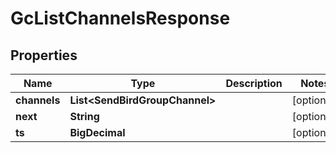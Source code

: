 

# GcListChannelsResponse


## Properties

| Name | Type | Description | Notes |
|------------ | ------------- | ------------- | -------------|
|**channels** | **List&lt;SendBirdGroupChannel&gt;** |  |  [optional] |
|**next** | **String** |  |  [optional] |
|**ts** | **BigDecimal** |  |  [optional] |



